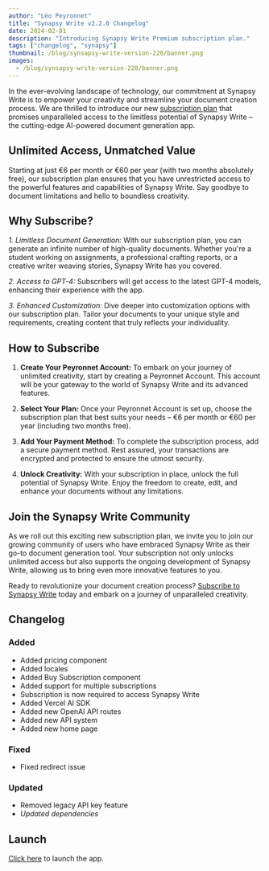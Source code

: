 ```yaml
---
author: "Léo Peyronnet"
title: "Synapsy Write v2.2.0 Changelog"
date: 2024-02-01
description: "Introducing Synapsy Write Premium subscription plan."
tags: ["changelog", "synapsy"]
thumbnail: /blog/synsapsy-write-version-220/banner.png
images:
  - /blog/synsapsy-write-version-220/banner.png
---
```


In the ever-evolving landscape of technology, our commitment at Synapsy Write is to empower your creativity and streamline your document creation process. We are thrilled to introduce our new [subscription plan](https://account.peyronnet.group/fr/products) that promises unparalleled access to the limitless potential of Synapsy Write – the cutting-edge AI-powered document generation app.

## Unlimited Access, Unmatched Value

Starting at just €6 per month or €60 per year (with two months absolutely free), our subscription plan ensures that you have unrestricted access to the powerful features and capabilities of Synapsy Write. Say goodbye to document limitations and hello to boundless creativity.

## Why Subscribe?

_1. Limitless Document Generation:_ With our subscription plan, you can generate an infinite number of high-quality documents. Whether you're a student working on assignments, a professional crafting reports, or a creative writer weaving stories, Synapsy Write has you covered.

_2. Access to GPT-4:_ Subscribers will get access to the latest GPT-4 models, enhancing their experience with the app.

_3. Enhanced Customization:_ Dive deeper into customization options with our subscription plan. Tailor your documents to your unique style and requirements, creating content that truly reflects your individuality.

## How to Subscribe

1. **Create Your Peyronnet Account:** To embark on your journey of unlimited creativity, start by creating a Peyronnet Account. This account will be your gateway to the world of Synapsy Write and its advanced features.

2. **Select Your Plan:** Once your Peyronnet Account is set up, choose the subscription plan that best suits your needs – €6 per month or €60 per year (including two months free).

3. **Add Your Payment Method:** To complete the subscription process, add a secure payment method. Rest assured, your transactions are encrypted and protected to ensure the utmost security.

4. **Unlock Creativity:** With your subscription in place, unlock the full potential of Synapsy Write. Enjoy the freedom to create, edit, and enhance your documents without any limitations.

## Join the Synapsy Write Community

As we roll out this exciting new subscription plan, we invite you to join our growing community of users who have embraced Synapsy Write as their go-to document generation tool. Your subscription not only unlocks unlimited access but also supports the ongoing development of Synapsy Write, allowing us to bring even more innovative features to you.

Ready to revolutionize your document creation process? [Subscribe to Synapsy Write](https://account.peyronnet.group/fr/products) today and embark on a journey of unparalleled creativity.

## Changelog

### Added

- Added pricing component
- Added locales
- Added Buy Subscription component
- Added support for multiple subscriptions
- Subscription is now required to access Synapsy Write
- Added Vercel AI SDK
- Added new OpenAI API routes
- Added new API system
- Added new home page

### Fixed

- Fixed redirect issue

### Updated

- Removed legacy API key feature
- _Updated dependencies_

## Launch

[Click here](https://write.peyronnet.group) to launch the app.
